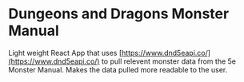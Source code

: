# Dungeons and Dragons Monster Manual

Light weight React App that uses [https://www.dnd5eapi.co/](https://www.dnd5eapi.co/) to pull relevent monster data from the 5e Monster Manual. Makes the data pulled more readable to the user.
